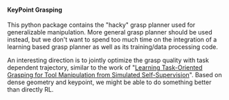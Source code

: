 #### KeyPoint Grasping

This python package contains the "hacky" grasp planner used for generalizable manipulation. More general grasp planner should be used instead, but we don't want to spend too much time on the integration of a learning based grasp planner as well as its training/data processing code.

An interesting direction is to jointly optimize the grasp quality with task dependent trajectory, similar to the work of "[Learning Task-Oriented Grasping for Tool Manipulation from Simulated Self-Supervision](<https://sites.google.com/view/task-oriented-grasp/>)". Based on dense geometry and keypoint, we might be able to do something better than directly RL.